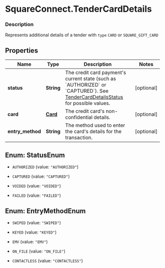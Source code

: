 # SquareConnect.TenderCardDetails

### Description

Represents additional details of a tender with `type` `CARD` or `SQUARE_GIFT_CARD`

## Properties
Name | Type | Description | Notes
------------ | ------------- | ------------- | -------------
**status** | **String** | The credit card payment&#39;s current state (such as &#x60;AUTHORIZED&#x60; or &#x60;CAPTURED&#x60;). See [TenderCardDetailsStatus](#type-tendercarddetailsstatus) for possible values. | [optional] 
**card** | [**Card**](Card.md) | The credit card&#39;s non-confidential details. | [optional] 
**entry_method** | **String** | The method used to enter the card&#39;s details for the transaction. | [optional] 


<a name="StatusEnum"></a>
## Enum: StatusEnum


* `AUTHORIZED` (value: `"AUTHORIZED"`)

* `CAPTURED` (value: `"CAPTURED"`)

* `VOIDED` (value: `"VOIDED"`)

* `FAILED` (value: `"FAILED"`)




<a name="EntryMethodEnum"></a>
## Enum: EntryMethodEnum


* `SWIPED` (value: `"SWIPED"`)

* `KEYED` (value: `"KEYED"`)

* `EMV` (value: `"EMV"`)

* `ON_FILE` (value: `"ON_FILE"`)

* `CONTACTLESS` (value: `"CONTACTLESS"`)




